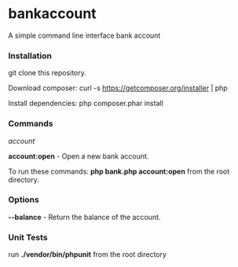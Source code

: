 # bankaccount
A simple command line interface bank account

### Installation

git clone this repository.

Download composer: curl -s https://getcomposer.org/installer | php

Install dependencies: php composer.phar install

### Commands

*account*

__account:open__ - Open a new bank account.

To run these commands: __php bank.php account:open__ from the root directory.

### Options

__--balance__ - Return the balance of the account.

### Unit Tests

run __./vendor/bin/phpunit__ from the root directory